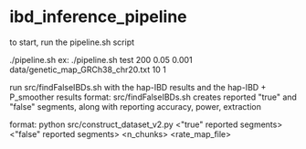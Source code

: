 # ibd_inference_pipeline
to start, run the pipeline.sh script

./pipeline.sh <desired name stem> <population size> <maf frequency cutoff> <genotyping error> <genetic map> <nCPUs for ground truth extraction> <random seed>
ex: ./pipeline.sh test 200 0.05 0.001 data/genetic_map_GRCh38_chr20.txt 10 1

run src/findFalseIBDs.sh with the hap-IBD results and the hap-IBD + P_smoother results
format: src/findFalseIBDs.sh <reported output> <ground truth segments> <centimorgan cutoff> <threshold for falseness>
creates reported "true" and "false" segments, along with reporting accuracy, power, extraction

format: python src/construct_dataset_v2.py <unsmoothed vcf> <smoothed vcf> <ground truth segments> <"true" reported segments> <"false" reported segments> <n_chunks> <rate_map_file>  <output file name>
